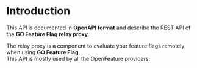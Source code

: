 # Introduction

This API is documented in **OpenAPI format** and describe the REST API of the **GO Feature Flag relay proxy**.

The relay proxy is a component to evaluate your feature flags remotely when using **GO Feature Flag**.  
This API is mostly used by all the OpenFeature providers.